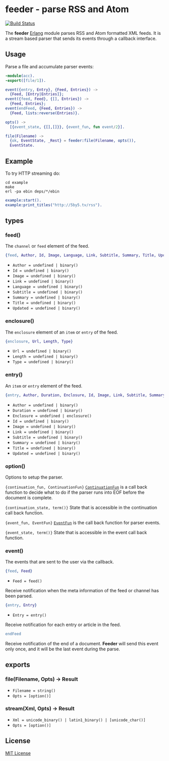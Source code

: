 # feeder - parse RSS and Atom

[![Build Status](https://secure.travis-ci.org/michaelnisi/feeder.svg)](http://travis-ci.org/michaelnisi/feeder)

The **feeder** [Erlang](http://www.erlang.org/) module parses RSS and Atom formatted XML feeds. It is a stream based parser that sends its events through a callback interface.

## Usage

Parse a file and accumulate parser events:

```erlang
-module(acc).
-export([file/1]).

event({entry, Entry}, {Feed, Entries}) ->
  {Feed, [Entry|Entries]};
event({feed, Feed}, {[], Entries}) ->
  {Feed, Entries};
event(endFeed, {Feed, Entries}) ->
  {Feed, lists:reverse(Entries)}.

opts() ->
  [{event_state, {[],[]}}, {event_fun, fun event/2}].

file(Filename) ->
  {ok, EventState, _Rest} = feeder:file(Filename, opts()),
  EventState.
```

## Example

To try HTTP streaming do:

```
cd example
make
erl -pa ebin deps/*/ebin
```

```erlang
example:start().
example:print_titles("http://5by5.tv/rss").
```

## types

### feed()

The `channel` or `feed` element of the feed.

```erlang
{feed, Author, Id, Image, Language, Link, Subtitle, Summary, Title, Updated}
```
- `Author = undefined | binary()`
- `Id = undefined | binary()`
- `Image = undefined | binary()`
- `Link = undefined | binary()`
- `Language = undefined | binary()`
- `Subtitle = undefined | binary()`
- `Summary = undefined | binary()`
- `Title = undefined | binary()`
- `Updated = undefined | binary()`

### enclosure()

The `enclosure` element of an `item` or `entry` of the feed.

```erlang
{enclosure, Url, Length, Type}
```

- `Url = undefined | binary()`
- `Length = undefined | binary()`
- `Type = undefined | binary()`

### entry()

An `item` or `entry` element of the feed.

```erlang
{entry, Author, Duration, Enclosure, Id, Image, Link, Subtitle, Summary, Title, Updated}
```

- `Author = undefined | binary()`
- `Duration = undefined | binary()`
- `Enclosure = undefined | enclosure()`
- `Id = undefined | binary()`
- `Image = undefined | binary()`
- `Link = undefined | binary()`
- `Subtitle = undefined | binary()`
- `Summary = undefined | binary()`
- `Title = undefined | binary()`
- `Updated = undefined | binary()`

### option()

Options to setup the parser.

`{continuation_fun, ContinuationFun}`
[`ContinuationFun`](http://www.erlang.org/doc/man/xmerl_sax_parser.html#ContinuationFun-1) is a call back function to decide what to do if the parser runs into EOF before the document is complete.

`{continuation_state, term()}`
State that is accessible in the continuation call back function.

`{event_fun, EventFun}`
[`EventFun`](http://www.erlang.org/doc/man/xmerl_sax_parser.html#EventFun-3) is the call back function for parser events.

`{event_state, term()}`
State that is accessible in the event call back function.

### event()

The events that are sent to the user via the callback.

```erlang
{feed, Feed}
```

- `Feed = feed()`

Receive notification when the meta information of the feed or channel has been parsed.

```erlang
{entry, Entry}
```

- `Entry = entry()`

Receive notification for each entry or article in the feed.

```erlang
endFeed
```

Receive notification of the end of a document. **Feeder** will send this event only once, and it will be the last event during the parse.

## exports

### file(Filename, Opts) -> Result

- `Filename = string()`
- `Opts = [option()]`

### stream(Xml, Opts) -> Result

- `Xml = unicode_binary() | latin1_binary() | [unicode_char()]`
- `Opts = [option()]`

## License

[MIT License](https://raw.github.com/michaelnisi/feeder/master/LICENSE)
